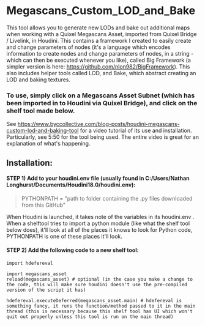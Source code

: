 # Megascans_Custom_LOD_and_Bake
This tool allows you to generate new LODs and bake out additional maps when working with a Quixel Megascans Asset, imported from Quixel Bridge / Livelink, in Houdini.  This contains a framework I created to easily create and change parameters of nodes (it's a language which encodes information to create nodes and change parameters of nodes, in a string - which can then be executed whenever you like), called Big Framework (a simpler version is here: https://github.com/nlon982/BigFramework). This also includes helper tools called LOD, and Bake, which abstract creating an LOD and baking textures.

### To use, simply click on a Megascans Asset Subnet (which has been imported in to Houdini via Quixel Bridge), and click on the shelf tool made below.

See https://www.byccollective.com/blog-posts/houdini-megascans-custom-lod-and-baking-tool for a video tutorial of its use and installation. Particularly, see 5:50 for the tool being used. The entire video is great for an explanation of what's happening.

## Installation:

#### STEP 1) Add to your houdini.env file (usually found in C:/Users/Nathan Longhurst/Documents/Houdini18.0/houdini.env):

> PYTHONPATH = "path to folder containing the .py files downloaded from this GitHub"

When Houdini is launched, it takes note of the variables in its houdini.env . When a shelftool tries to import a python module (like what the shelf tool below does), it'll look at all of the places it knows to look for Python code, PYTHONPATH is one of these places it'll look.


#### STEP 2) Add the following code to a new shelf tool:

```
import hdefereval

import megascans_asset
reload(megascans_asset) # optional (in the case you make a change to the code, this will make sure houdini doesn't use the pre-compiled version of the script it has)

hdefereval.executeDeferred(megascans_asset.main) # hdefereval is something fancy, it runs the function/method passed to it in the main thread (this is necessary because this shelf tool has UI which won't quit out properly unless this tool is run on the main thread)
```


